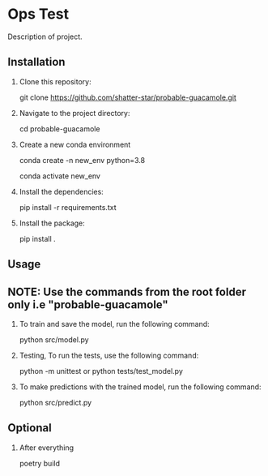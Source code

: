 # Ops Test

Description of project.

## Installation

1. Clone this repository:
    
    git clone https://github.com/shatter-star/probable-guacamole.git

2. Navigate to the project directory:

    cd probable-guacamole

3. Create a new conda environment

    conda create -n new_env python=3.8

    conda activate new_env

4. Install the dependencies:

    pip install -r requirements.txt

5. Install the package:

    pip install .

## Usage

## NOTE: Use the commands from the root folder only i.e "probable-guacamole"

1. To train and save the model, run the following command:

    python src/model.py

2. Testing, To run the tests, use the following command:

    python -m unittest or python tests/test_model.py

3. To make predictions with the trained model, run the following command:

    python src/predict.py

## Optional

1. After everything

    poetry build

